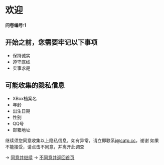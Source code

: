 # 欢迎

**问卷编号:1**

## 开始之前，您需要牢记以下事项

- 保持诚实
- 遵守底线
- 实事求是

## 可能收集的隐私信息

- XBox档案名
- 年龄
- 出生日期
- 性别
- QQ号
- 邮箱地址

继续须您同意收集以上隐私信息，如有异常，请立即联系[i@catp.cc](mailto:i@catp.cc)，谢谢
如果不能接受，请点击不同意，并离开此调查

-> [同意并继续](./go)
-> [不同意并返回首页](./)
